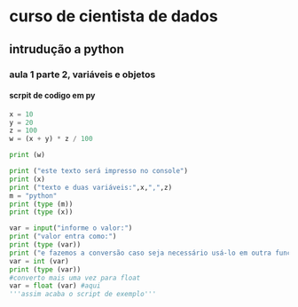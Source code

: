 # curso de cientista de dados

## intrudução a python

### aula 1 parte 2, variáveis e objetos

#### scrpit de codigo em py 
```python
x = 10
y = 20
z = 100
w = (x + y) * z / 100

print (w)

print ("este texto será impresso no console")
print (x)
print ("texto e duas variáveis:",x,",",z)
m = "python"
print (type (m))
print (type (x))

var = input("informe o valor:")
print ("valor entra como:")
print (type (var))
print ("e fazemos a conversão caso seja necessário usá-lo em outra função")
var = int (var)
print (type (var))
#converto mais uma vez para float
var = float (var) #aqui
'''assim acaba o script de exemplo'''
